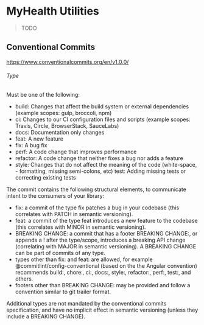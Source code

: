 # MyHealth Utilities

> TODO

## Conventional Commits

https://www.conventionalcommits.org/en/v1.0.0/

###### Type

Must be one of the following:

- build: Changes that affect the build system or external dependencies (example scopes: gulp, broccoli, npm)
- ci: Changes to our CI configuration files and scripts (example scopes: Travis, Circle, BrowserStack, SauceLabs)
- docs: Documentation only changes
- feat: A new feature
- fix: A bug fix
- perf: A code change that improves performance
- refactor: A code change that neither fixes a bug nor adds a feature
- style: Changes that do not affect the meaning of the code (white-space, - formatting, missing semi-colons, etc)
  test: Adding missing tests or correcting existing tests

The commit contains the following structural elements, to communicate intent to the consumers of your library:

- fix: a commit of the type fix patches a bug in your codebase (this correlates with PATCH in semantic versioning).
- feat: a commit of the type feat introduces a new feature to the codebase (this correlates with MINOR in semantic versioning).
- BREAKING CHANGE: a commit that has a footer BREAKING CHANGE:, or appends a ! after the type/scope, introduces a breaking API change (correlating with MAJOR in semantic versioning). A BREAKING CHANGE can be part of commits of any type.
- types other than fix: and feat: are allowed, for example @commitlint/config-conventional (based on the the Angular convention) recommends build:, chore:, ci:, docs:, style:, refactor:, perf:, test:, and others.
- footers other than BREAKING CHANGE: <description> may be provided and follow a convention similar to git trailer format.

Additional types are not mandated by the conventional commits specification, and have no implicit effect in semantic versioning (unless they include a BREAKING CHANGE).
